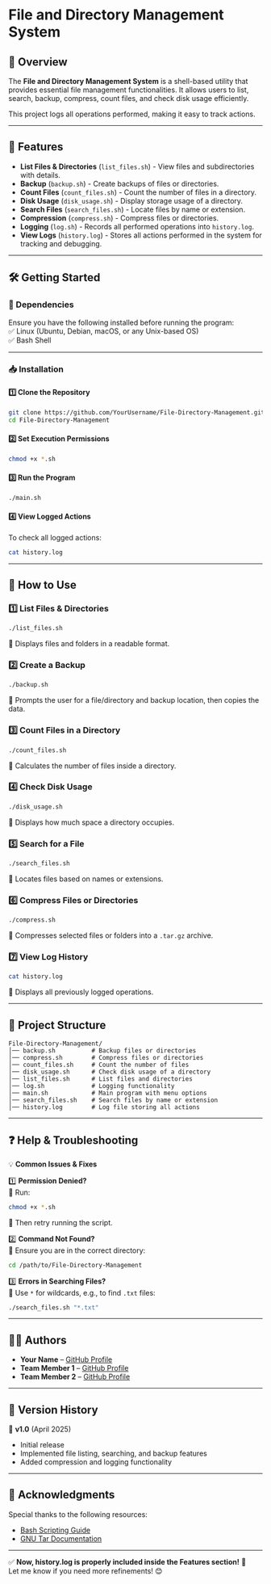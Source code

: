 # **File and Directory Management System**  

## **📌 Overview**  
The **File and Directory Management System** is a shell-based utility that provides essential file management functionalities. It allows users to list, search, backup, compress, count files, and check disk usage efficiently.  

This project logs all operations performed, making it easy to track actions.  

---

## **📂 Features**  
- **List Files & Directories** (`list_files.sh`) - View files and subdirectories with details.  
- **Backup** (`backup.sh`) - Create backups of files or directories.  
- **Count Files** (`count_files.sh`) - Count the number of files in a directory.  
- **Disk Usage** (`disk_usage.sh`) - Display storage usage of a directory.  
- **Search Files** (`search_files.sh`) - Locate files by name or extension.  
- **Compression** (`compress.sh`) - Compress files or directories.  
- **Logging** (`log.sh`) - Records all performed operations into `history.log`.  
- **View Logs** (`history.log`) - Stores all actions performed in the system for tracking and debugging.  

---

## **🛠 Getting Started**  

### **📌 Dependencies**  
Ensure you have the following installed before running the program:  
✅ Linux (Ubuntu, Debian, macOS, or any Unix-based OS)  
✅ Bash Shell  

---

### **📥 Installation**  

#### **1️⃣ Clone the Repository**  
```bash
git clone https://github.com/YourUsername/File-Directory-Management.git
cd File-Directory-Management
```

#### **2️⃣ Set Execution Permissions**  
```bash
chmod +x *.sh
```

#### **3️⃣ Run the Program**  
```bash
./main.sh
```

#### **4️⃣ View Logged Actions**  
To check all logged actions:  
```bash
cat history.log
```

---

## **🎯 How to Use**  

### **1️⃣ List Files & Directories**  
```bash
./list_files.sh
```
📝 Displays files and folders in a readable format.  

### **2️⃣ Create a Backup**  
```bash
./backup.sh
```
📝 Prompts the user for a file/directory and backup location, then copies the data.  

### **3️⃣ Count Files in a Directory**  
```bash
./count_files.sh
```
📝 Calculates the number of files inside a directory.  

### **4️⃣ Check Disk Usage**  
```bash
./disk_usage.sh
```
📝 Displays how much space a directory occupies.  

### **5️⃣ Search for a File**  
```bash
./search_files.sh
```
📝 Locates files based on names or extensions.  

### **6️⃣ Compress Files or Directories**  
```bash
./compress.sh
```
📝 Compresses selected files or folders into a `.tar.gz` archive.  

### **7️⃣ View Log History**  
```bash
cat history.log
```
📝 Displays all previously logged operations.  

---

## **📁 Project Structure**  

```
File-Directory-Management/
│── backup.sh          # Backup files or directories  
│── compress.sh        # Compress files or directories  
│── count_files.sh     # Count the number of files  
│── disk_usage.sh      # Check disk usage of a directory  
│── list_files.sh      # List files and directories  
│── log.sh             # Logging functionality  
│── main.sh            # Main program with menu options  
│── search_files.sh    # Search files by name or extension  
│── history.log        # Log file storing all actions  
```

---

## **❓ Help & Troubleshooting**  

💡 **Common Issues & Fixes**  

1️⃣ **Permission Denied?**  
🔹 Run:  
```bash
chmod +x *.sh
```
🔹 Then retry running the script.  

2️⃣ **Command Not Found?**  
🔹 Ensure you are in the correct directory:  
```bash
cd /path/to/File-Directory-Management
```

3️⃣ **Errors in Searching Files?**  
🔹 Use `*` for wildcards, e.g., to find `.txt` files:  
```bash
./search_files.sh "*.txt"
```

---

## **👨‍💻 Authors**  

- **Your Name** – [GitHub Profile](https://github.com/YourUsername)  
- **Team Member 1** – [GitHub Profile](https://github.com/TeamMember1)  
- **Team Member 2** – [GitHub Profile](https://github.com/TeamMember2)  

---

## **📜 Version History**  

🔹 **v1.0** (April 2025)  
- Initial release  
- Implemented file listing, searching, and backup features  
- Added compression and logging functionality  

---

## **📌 Acknowledgments**  
Special thanks to the following resources:  
- [Bash Scripting Guide](https://tldp.org/LDP/abs/html/)  
- [GNU Tar Documentation](https://www.gnu.org/software/tar/manual/tar.html)  

---

✅ **Now, history.log is properly included inside the Features section!** 🚀  
Let me know if you need more refinements! 😊
